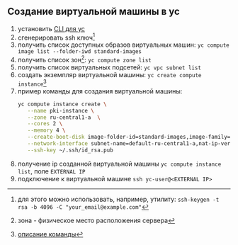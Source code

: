 ## Создание виртуальной машины в yc

1. установить [CLI для yc](https://yandex.cloud/ru/docs/cli/quickstart)
2. сгенерировать ssh ключ[^ssh-keygen]
3. получить список доступных образов виртуальных машин: `yc compute image list --folder-iwd standard-images`  
4. получить список зон[^zone]: `yc compute zone list`
5. получить список виртуальных подсетей: `yc vpc subnet list`
6. создать экземпляр виртуальной машины: `yc create compute instance`[^create-compute-instance-description]
7. пример команды для создания виртуальной машины:
   ```bash
   yc compute instance create \
      --name pki-instance \
      --zone ru-central1-a  \
      --cores 2 \
      --memory 4 \
      --create-boot-disk image-folder-id=standard-images,image-family=ubuntu-24-04-lts,size=20 \
      --network-interface subnet-name=default-ru-central1-a,nat-ip-version=ipv4 \
      --ssh-key ~/.ssh/id_rsa.pub 
   ```
8. получение ip созданной виртуальной машины `yc compute instance list`, поле `EXTERNAL IP`
9. подключение к виртуальной машине `ssh yc-user@<EXTERNAL IP>`


[^ssh-keygen]: для этого можно использовать, например, утилиту: `ssh-keygen -t rsa -b 4096 -C "your_email@example.com"`
[^zone]: зона - физическое место расположения сервера
[^create-compute-instance-description]: [описание команды](https://yandex.cloud/ru/docs/compute/cli-ref/instance/create)  